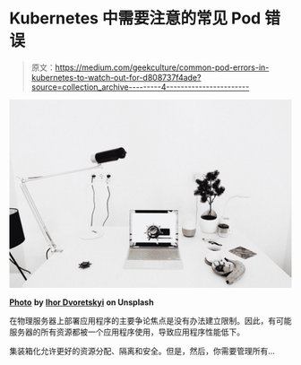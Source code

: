# Kubernetes 中需要注意的常见 Pod 错误

> 原文：<https://medium.com/geekculture/common-pod-errors-in-kubernetes-to-watch-out-for-d808737f4ade?source=collection_archive---------4----------------------->

![](img/9fc438da260b8dce723bf061ad3b6a0f.png)

[**Photo**](https://unsplash.com/photos/GCFuprAvC6A) **by** [**Ihor Dvoretskyi**](https://unsplash.com/@ihor_dvoretskyi?utm_source=unsplash&utm_medium=referral&utm_content=creditCopyText) **on Unsplash**

在物理服务器上部署应用程序的主要争论焦点是没有办法建立限制。因此，有可能服务器的所有资源都被一个应用程序使用，导致应用程序性能低下。

集装箱化允许更好的资源分配、隔离和安全。但是，然后，你需要管理所有…